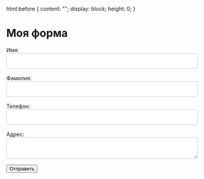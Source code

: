 html:before {
  content: "";
  display: block;
  height: 0;
}
<!DOCTYPE html>
<html>
<head>
 <title>Моя форма</title>
 <style>
  input[type="text"], input[type="email"], input[type="tel"], textarea {
   width: 100%;
   padding: 12px;
   border: 1px solid #ccc;
   border-radius: 4px;
   box-sizing: border-box;
   margin-bottom: 16px;
  }

  label {
   font-weight: bold;
   display: block;
   margin-bottom: 8px;
  }

  button[type="submit"] {
   background-color: #4CAF50;
   color: white;
   padding: 12px 20px;
   border: none;
   border-radius: 4px;
   cursor: pointer;
  }

  button[type="submit"]:hover {
   background-color: #45a049;
  }
 </style>
</head>
<body>
 <h1>Моя форма</h1>
 <form action="submit-form.php" method="post">
  <label for="first_name">Имя:</label>
  <input type="text" id="first_name" name="first_name" required>
  <br>
  <label for="last_name">Фамилия:</label>
  <input type="text" id="last_name" name="last_name" required>
  <br>
  <label for="phone">Телефон:</label>
  <input type="tel" id="phone" name="phone" required>
  <br>
  <label for="address">Адрес:</label>
  <textarea id="address" name="address" required></textarea>
  <br>
  <button type="submit">Отправить</button>
 </form>
</body>
</html>
